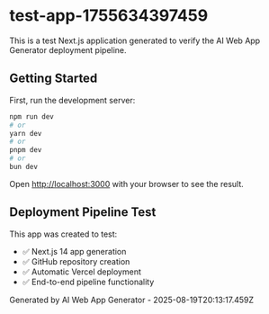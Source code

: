 # test-app-1755634397459

This is a test Next.js application generated to verify the AI Web App Generator deployment pipeline.

## Getting Started

First, run the development server:

```bash
npm run dev
# or
yarn dev
# or
pnpm dev
# or
bun dev
```

Open [http://localhost:3000](http://localhost:3000) with your browser to see the result.

## Deployment Pipeline Test

This app was created to test:
- ✅ Next.js 14 app generation
- ✅ GitHub repository creation
- ✅ Automatic Vercel deployment
- ✅ End-to-end pipeline functionality

Generated by AI Web App Generator - 2025-08-19T20:13:17.459Z
